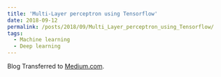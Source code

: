 ```yaml
---
title: 'Multi-Layer perceptron using Tensorflow'
date: 2018-09-12
permalink: /posts/2018/09/Multi_Layer_perceptron_using_Tensorflow/
tags:
  - Machine learning
  - Deep learning
---
```


Blog Transferred to [Medium.com](https://medium.com/@aayushmnit/multi-layer-perceptron-using-tensorflow-9f3e218a4809).